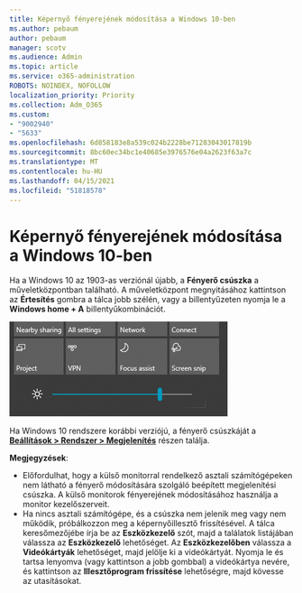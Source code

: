 ```yaml
---
title: Képernyő fényerejének módosítása a Windows 10-ben
ms.author: pebaum
author: pebaum
manager: scotv
ms.audience: Admin
ms.topic: article
ms.service: o365-administration
ROBOTS: NOINDEX, NOFOLLOW
localization_priority: Priority
ms.collection: Adm_O365
ms.custom:
- "9002940"
- "5633"
ms.openlocfilehash: 6d858183e8a539c024b2228be71283043017819b
ms.sourcegitcommit: 8bc60ec34bc1e40685e3976576e04a2623f63a7c
ms.translationtype: MT
ms.contentlocale: hu-HU
ms.lasthandoff: 04/15/2021
ms.locfileid: "51818578"
---
```

# <a name="change-screen-brightness-in-windows-10"></a>Képernyő fényerejének módosítása a Windows 10-ben

Ha a Windows 10 az 1903-as verziónál újabb, a **Fényerő csúszka** a műveletközpontban található. A műveletközpont megnyitásához kattintson az **Értesítés** gombra a tálca jobb szélén, vagy a billentyűzeten nyomja le a **Windows home + A** billentyűkombinációt.

![Fényerő csúszka](media/brightness-slider.png)

Ha Windows 10 rendszere korábbi verziójú, a fényerő csúszkáját a **[Beállítások > Rendszer > Megjelenítés](ms-settings:display?activationSource=GetHelp)** részen találja.

**Megjegyzések**:

- Előfordulhat, hogy a külső monitorral rendelkező asztali számítógépeken nem látható a fényerő módosítására szolgáló beépített megjelenítési csúszka. A külső monitorok fényerejének módosításához használja a monitor kezelőszerveit.
- Ha nincs asztali számítógépe, és a csúszka nem jelenik meg vagy nem működik, próbálkozzon meg a képernyőillesztő frissítésével. A tálca keresőmezőjébe írja be az **Eszközkezelő** szót, majd a találatok listájában válassza az **Eszközkezelő** lehetőséget. Az **Eszközkezelőben** válassza a **Videókártyák** lehetőséget, majd jelölje ki a videókártyát. Nyomja le és tartsa lenyomva (vagy kattintson a jobb gombbal) a videókártya nevére, és kattintson az **Illesztőprogram frissítése** lehetőségre, majd kövesse az utasításokat.
